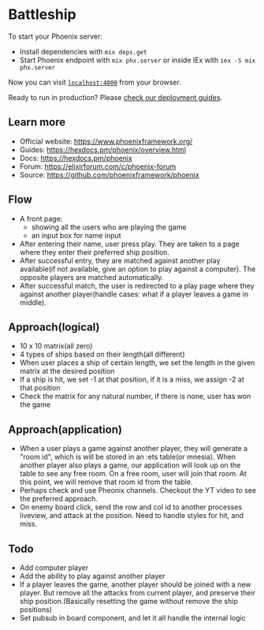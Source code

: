 # Battleship

To start your Phoenix server:

- Install dependencies with `mix deps.get`
- Start Phoenix endpoint with `mix phx.server` or inside IEx with `iex -S mix phx.server`

Now you can visit [`localhost:4000`](http://localhost:4000) from your browser.

Ready to run in production? Please [check our deployment guides](https://hexdocs.pm/phoenix/deployment.html).

## Learn more

- Official website: https://www.phoenixframework.org/
- Guides: https://hexdocs.pm/phoenix/overview.html
- Docs: https://hexdocs.pm/phoenix
- Forum: https://elixirforum.com/c/phoenix-forum
- Source: https://github.com/phoenixframework/phoenix

## Flow

- A front page:
  - showing all the users who are playing the game
  - an input box for name input
- After entering their name, user press play. They are taken to a page where they enter their preferred ship position.
- After successful entry, they are matched against another play available(if not available, give an option to play against a computer). The opposite players are matched automatically.
- After successful match, the user is redirected to a play page where they against another player(handle cases: what if a player leaves a game in middle).

## Approach(logical)

- 10 x 10 matrix(all zero)
- 4 types of ships based on their length(all different)
- When user places a ship of certain length, we set the length in the given matrix at the desired position
- If a ship is hit, we set -1 at that position, if it is a miss, we assign -2 at that position
- Check the matrix for any natural number, if there is none, user has won the game

## Approach(application)

- When a user plays a game against another player, they will generate a "room id", which is will be stored in an :ets table(or mnesia). When another player also plays a game, our application will look up on the table to see any free room. On a free room, user will join that room. At this point, we will remove that room id from the table.
- Perhaps check and use Pheonix channels. Checkout the YT video to see the preferred approach.
- On enemy board click, send the row and col id to another processes liveview, and attack at the position. Need to handle styles for hit, and miss.

## Todo

- Add computer player
- Add the ability to play against another player
- If a player leaves the game, another player should be joined with a new player. But remove all the attacks from current player, and preserve their ship position.(Basically resetting the game without remove the ship positions)
- Set pubsub in board component, and let it all handle the internal logic

